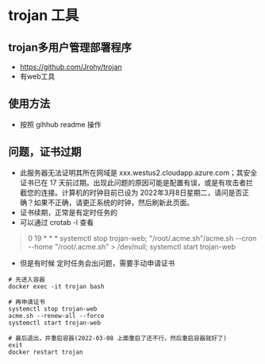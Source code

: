 # trojan 工具

## trojan多用户管理部署程序
- https://github.com/Jrohy/trojan
- 有web工具

## 使用方法
- 按照 gihhub readme 操作

## 问题，证书过期
- 此服务器无法证明其所在网域是 xxx.westus2.cloudapp.azure.com；其安全证书已在 17 天前过期。出现此问题的原因可能是配置有误，或是有攻击者拦截您的连接。计算机的时钟目前已设为 2022年3月8日星期二，请问是否正确？如果不正确，请更正系统的时钟，然后刷新此页面。
- 证书续期，正常是有定时任务的
- 可以通过 crotab -l 查看
> 0 19 * * * systemctl stop trojan-web; "/root/.acme.sh"/acme.sh --cron --home "/root/.acme.sh" > /dev/null; systemctl start trojan-web

- 但是有时候 定时任务会出问题，需要手动申请证书
```
# 先进入容器
docker exec -it trojan bash

# 再申请证书
systemctl stop trojan-web
acme.sh --renew-all --force
systemctl start trojan-web

# 最后退出，并重启容器(2022-03-08 上面重启了还不行，然后重启容器就好了)
exit
docker restart trojan
```
